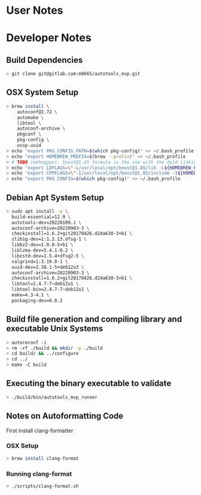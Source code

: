 # User Notes

# Developer Notes

## Build Dependencies

```sh
> git clone git@gitlab.com:m8665/autotools_mvp.git
```

## OSX System Setup

```sh
> brew install \
    autoconf@2.72 \
    automake \
    libtool \
    autoconf-archive \
    pkgconf \
    pkg-config \
    ossp-uuid
> echo "export PKG_CONFIG_PATH=$(which pkg-config)" >> ~/.bash_profile
> echo "export HOMEBREW_PREFIX=$(brew --prefix)" >> ~/.bash_profile
> # TODO (mehoggan): boost@1.85 formula is the one with the dyld linking issues. Replace with non-brew package.
> echo "export LDFLAGS=\"-L/usr/local/opt/boost@1.85/lib -L${HOMEBREW_PREFIX}/lib\"" >> ~/.bash_profile
> echo "export CPPFLAGS=\"-I/usr/local/opt/boost@1.85/include -I${HOMEBREW_PREFIX}/include\"" >> ~/.bash_profile
> echo "export PKG_CONFIG=$(which pkg-config)" >> ~/.bash_profile
```

## Debian Apt System Setup

```sh
> sudo apt install -y \
  build-essential=12.9 \
  autotools-dev=20220109.1 \
  autoconf-archive=20220903-3 \
  checkinstall=1.6.2+git20170426.d24a630-3+b1 \
  zlib1g-dev=1:1.2.13.dfsg-1 \
  libbz2-dev=1.0.8-5+b1 \
  liblzma-dev=5.4.1-0.2 \
  libzstd-dev=1.5.4+dfsg2-5 \
  valgrind=1:3.19.0-1 \
  uuid-dev=2.38.1-5+deb12u3 \
  autoconf-archive=20220903-3 \
  checkinstall=1.6.2+git20170426.d24a630-3+b1 \
  libtool=2.4.7-7~deb12u1 \
  libtool-bin=2.4.7-7~deb12u1 \
  make=4.3-4.1 \
  packaging-dev=0.8.2
```

## Build file generation and compiling library and executable Unix Systems

```sh
> autoreconf -i
> rm -rf ./build && mkdir -p ./build
> cd build/ && ../configure
> cd ../
> make -C build
```

## Executing the binary executable to validate

```sh
> ./build/bin/autotools_mvp_runner
```

## Notes on Autoformatting Code

First install clang-formatter

### OSX Setup

```sh
> brew install clang-format
```

### Running clang-format
```sh
> ./scripts/clang-format.sh
```
